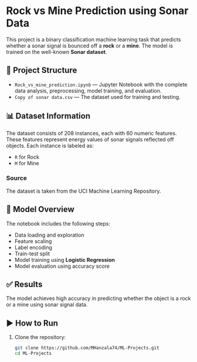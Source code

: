 # Rock vs Mine Prediction using Sonar Data

This project is a binary classification machine learning task that predicts whether a sonar signal is bounced off a **rock** or a **mine**. The model is trained on the well-known **Sonar dataset**.

## 📂 Project Structure

- `Rock_vs_mine_prediction.ipynb` — Jupyter Notebook with the complete data analysis, preprocessing, model training, and evaluation.
- `Copy of sonar data.csv` — The dataset used for training and testing.

## 📊 Dataset Information

The dataset consists of 208 instances, each with 60 numeric features. These features represent energy values of sonar signals reflected off objects. Each instance is labeled as:
- `R` for Rock
- `M` for Mine

### Source
The dataset is taken from the UCI Machine Learning Repository.

## 🧠 Model Overview

The notebook includes the following steps:
- Data loading and exploration
- Feature scaling
- Label encoding
- Train-test split
- Model training using **Logistic Regression**
- Model evaluation using accuracy score

## ✅ Results

The model achieves high accuracy in predicting whether the object is a rock or a mine using sonar signal data.

## ▶️ How to Run

1. Clone the repository:
   ```bash
   git clone https://github.com/MHanzala74/ML-Projects.git
   cd ML-Projects

